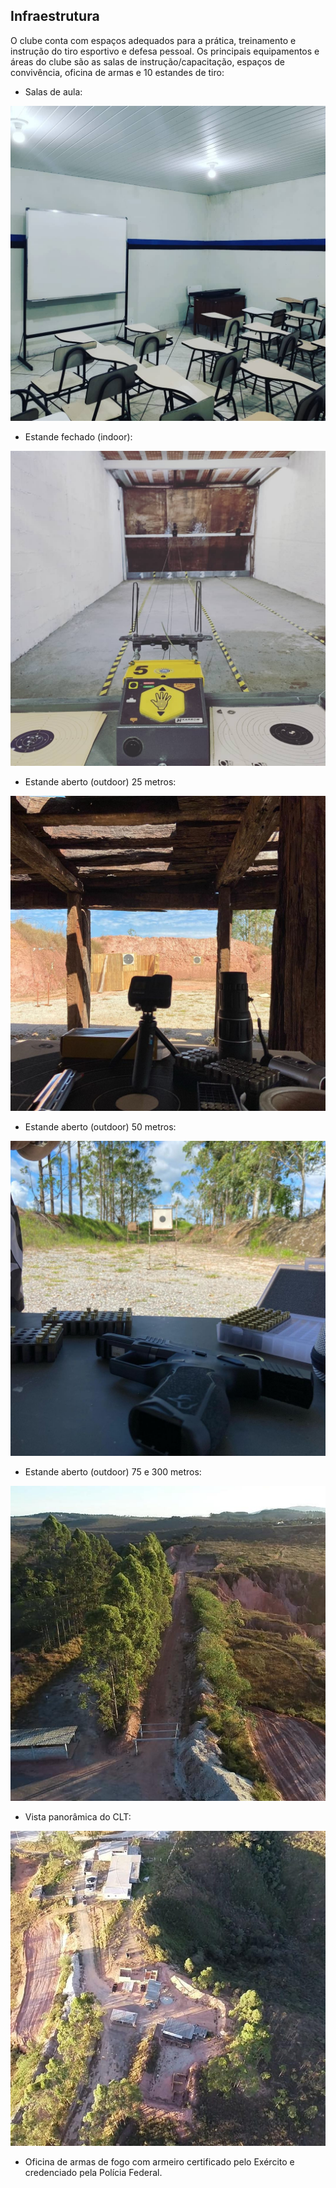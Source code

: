 ## Infraestrutura

O clube conta com espaços adequados para a prática, treinamento e instrução do tiro esportivo e defesa pessoal. Os principais equipamentos e áreas do clube são as salas de instrução/capacitação, espaços de convivência, oficina de armas e 10 estandes de tiro:

- Salas de aula:

![Sala](../images/01-sala.jpg "Sala de Aula CLT")

- Estande fechado (indoor):


![Indoor](../images/02-indoor.jpg "Estande fechado (indoor)")

- Estande aberto (outdoor) 25 metros:

![Outdoor](../images/03-outdoor.jpg "Estande aberto (outdoor)")

- Estande aberto (outdoor) 50 metros:

![Outdoor](../images/04-outdoor.jpg "Estande aberto (outdoor)")

- Estande aberto (outdoor) 75 e 300 metros:

![Outdoor](../images/05-outdoor.jpg "Estande aberto (outdoor)")

- Vista panorâmica do CLT:

![Vista-Panoramica](../images/06-panoramica.jpg "Vista panorâmica do CLT")



- Oficina de armas de fogo com armeiro certificado pelo Exército e credenciado pela Polícia Federal.

